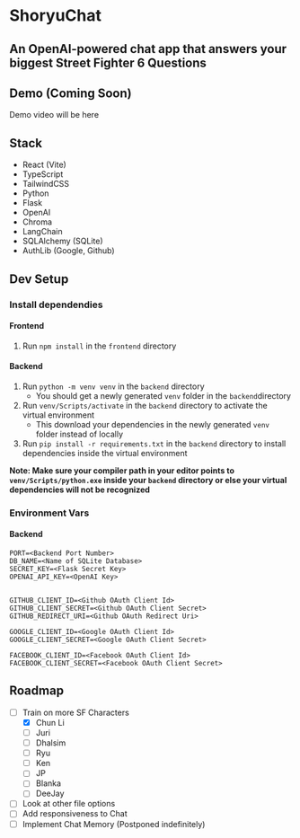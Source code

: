 # ShoryuChat
## An OpenAI-powered chat app that answers your biggest Street Fighter 6 Questions

## Demo (Coming Soon)

Demo video will be here

## Stack
- React (Vite)
- TypeScript
- TailwindCSS
- Python
- Flask
- OpenAI
- Chroma
- LangChain
- SQLAlchemy (SQLite)
- AuthLib (Google, Github)

## Dev Setup

### Install dependendies

#### Frontend
1. Run `npm install` in the `frontend` directory
#### Backend
1. Run `python -m venv venv` in the `backend` directory
    - You should get a newly generated `venv` folder in the `backend`directory
2. Run `venv/Scripts/activate` in the `backend` directory to activate the virtual environment
    - This download your dependencies in the newly generated `venv` folder instead of locally
3. Run `pip install -r requirements.txt` in the `backend` directory to install dependencies inside the virtual environment

**Note: Make sure your compiler path in your editor points to `venv/Scripts/python.exe` inside your `backend` directory or else your virtual dependencies will not be recognized**

### Environment Vars

#### Backend
```
PORT=<Backend Port Number>
DB_NAME=<Name of SQLite Database>
SECRET_KEY=<Flask Secret Key>
OPENAI_API_KEY=<OpenAI Key>


GITHUB_CLIENT_ID=<Github OAuth Client Id>
GITHUB_CLIENT_SECRET=<Github OAuth Client Secret>
GITHUB_REDIRECT_URI=<Github OAuth Redirect Uri>

GOOGLE_CLIENT_ID=<Google OAuth Client Id>
GOOGLE_CLIENT_SECRET=<Google OAuth Client Secret>

FACEBOOK_CLIENT_ID=<Facebook OAuth Client Id>
FACEBOOK_CLIENT_SECRET=<Facebook OAuth Client Secret>
```

## Roadmap
- [ ] Train on more SF Characters
    - [x] Chun Li
    - [ ] Juri
    - [ ] Dhalsim
    - [ ] Ryu
    - [ ] Ken
    - [ ] JP
    - [ ] Blanka
    - [ ] DeeJay
- [ ] Look at other file options
- [ ] Add responsiveness to Chat
- [ ] Implement Chat Memory (Postponed indefinitely)